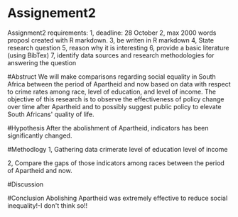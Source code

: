 # Assignement2
Assignment2 requirements:
1, deadline: 28 October
2, max 2000 words proposl created with R markdown.
3, be writen in R markdown
4, State research question
5, reason why it is interesting
6, provide a basic literature (using BibTex)
7, identify data sources and research methodologies for answering the question

#Abstruct
We will make comparisons regarding social equality in South Africa between the period of Apartheid and now based on data with respect to crime rates among race, level of education, and level of income. The objective of this research is to observe the effectiveness of policy change over time after Apartheid and to possibly suggest public policy to elevate South Africans' quality of life.

#Hypothesis
After the abolishment of Apartheid, indicators has been significantly changed.

#Methodlogy
1, Gathering data
  crimerate
  level of education
  level of income

2, Compare the gaps of those indicators among races between the period of Apartheid and now.

#Discussion

#Conclusion
Abolishing Apartheid was extremely effective to reduce social inequality!-I don't think so!!